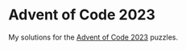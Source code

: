 # Advent of Code 2023

My solutions for the [Advent of Code 2023](https://adventofcode.com/2023/) puzzles.
